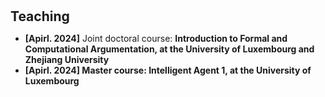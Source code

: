 <h1 id="teaching"></h1>

<h2 style="margin: 30px 0px 10px;">Teaching</h2>

<ul>

<li><strong>[Apirl. 2024]</strong> Joint doctoral course: <strong>Introduction to Formal and Computational Argumentation<strong>, at the University of Luxembourg and Zhejiang University </li>	
  <li><strong>[Apirl. 2024]</strong> Master course: <strong>Intelligent Agent 1<strong>, at the University of Luxembourg </li>	
</ul>
